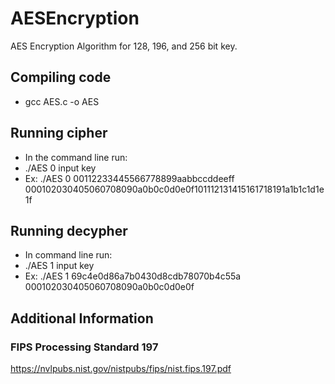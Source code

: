 # AESEncryption
AES Encryption Algorithm for 128, 196, and 256 bit key.

## Compiling code
* gcc AES.c -o AES

## Running cipher
* In the command line run:
* ./AES 0 input key
* Ex:  ./AES 0 00112233445566778899aabbccddeeff 000102030405060708090a0b0c0d0e0f101112131415161718191a1b1c1d1e1f

## Running decypher
* In command line run:
* ./AES 1 input key
* Ex: ./AES 1 69c4e0d86a7b0430d8cdb78070b4c55a 000102030405060708090a0b0c0d0e0f

## Additional Information 
### FIPS Processing Standard 197
https://nvlpubs.nist.gov/nistpubs/fips/nist.fips.197.pdf
